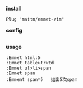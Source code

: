 **install**
```vim
Plug 'mattn/emmet-vim'
```

**config**
```vim

```

**usage**
```vim
:Emmet html:5
:Emmet table>tr>td
:Emmet ul>li>span
:Emmet span
:Emment span*5   给出5次span
```
